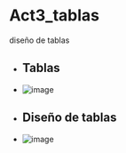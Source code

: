 # Act3_tablas
diseño de tablas
- ## Tablas
- <img src="blob:chrome-untrusted://media-app/b94f2e7c-5da2-4b8b-ba1d-9326591cc274" alt=""/>![image](https://github.com/user-attachments/assets/e552cd21-f4bc-4361-84d6-ce18660243b4)
- ## Diseño de tablas
- <img src="blob:chrome-untrusted://media-app/f18752a8-32bb-42d7-99da-486b64b98f57" alt=""/>![image](https://github.com/user-attachments/assets/864d0848-ca21-41e6-9dbc-aac318b43027)


